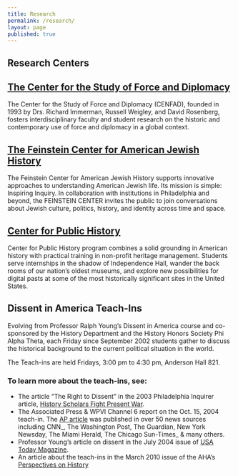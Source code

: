 ```yaml
---
title: Research
permalink: /research/
layout: page
published: true
---
```


## Research Centers

## [The Center for the Study of Force and Diplomacy](http://www.temple.edu/cenfad/)

The Center for the Study of Force and Diplomacy (CENFAD), founded in 1993 by Drs. Richard Immerman, Russell Weigley, and David Rosenberg, fosters interdisciplinary faculty and student research on the historic and contemporary use of force and diplomacy in a global context.

## [The Feinstein Center for American Jewish History](http://www.cla.temple.edu/feinsteincenter/)

The Feinstein Center for American Jewish History supports innovative approaches to understanding American Jewish life. Its mission is simple: Inspiring Inquiry. In collaboration with institutions in Philadelphia and beyond, the FEINSTEIN CENTER invites the public to join conversations about Jewish culture, politics, history, and identity across time and space.

## [Center for Public History](http://sites.temple.edu/centerforpublichistory/)

Center for Public History program combines a solid grounding in American history with practical training in non-profit heritage management. Students serve internships in the shadow of Independence Hall, wander the back rooms of our nation’s oldest museums, and explore new possibilities for digital pasts at some of the most historically significant sites in the United States.

## Dissent in America Teach-Ins

Evolving from Professor Ralph Young’s Dissent in America course and co-sponsored by the History Department and the History Honors Society Phi Alpha Theta, each Friday since September 2002 students gather to discuss the historical background to the current political situation in the world.

The Teach-ins are held Fridays, 3:00 pm to 4:30 pm, Anderson Hall 821.

### To learn more about the teach-ins, see:

- The article “The Right to Dissent” in the 2003 Philadelphia Inquirer article, [History Scholars Fight Present War](http://www.peace.ca/professorsrally.htm).
- The Associated Press & WPVI Channel 6 report on the Oct. 15, 2004 teach-in. The [AP article](http://www.cla.temple.edu/history/2004/10/19/veteran-earns-dissenters-respect-at-teach-in/) was published in over 50 news sources including CNN_, The Washington Post, The Guardian, New York Newsday, The Miami Herald, The Chicago Sun-Times_ & many others.
- Professor Young’s article on dissent in the July 2004 issue of [USA Today Magazine](http://www.cla.temple.edu/history/files/2014/04/DISSENT.pdf).
- An article about the teach-ins in the March 2010 issue of the AHA’s [Perspectives on History](http://www.cla.temple.edu/history/2010/03/18/teaching-history-sixties-style-at-temple-university/)

